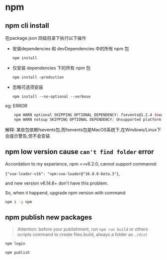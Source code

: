 # npm

## npm cli install
在package.json 同级目录下执行以下操作

- 安装dependencies 和 devDependencies 中的所有 npm 包

    `npm install`
- 仅安装 dependencies 下的所有 npm 包

    `npm install —production`

- 忽略可选项安装

    `npm install --no-optional --verbose`

eg: ERROR
```sh
    npm WARN optional SKIPPING OPTIONAL DEPENDENCY: fsevents@1.2.4 (node_modules\fsevents):
    npm WARN notsup SKIPPING OPTIONAL DEPENDENCY: Unsupported platform for fsevents@1.2.4: wanted {"os":"darwin","arch":"any"} (current: {"os":"win32","arch":"x64"})
```
解释: 某些包依赖fsevents包,而fsevents包是MacOS系统下,在Windows/Linux下会提示警告,但不会安装

## npm low version cause `can't find folder` error

Accordation to my experience, npm <=v6.2.0, cannot support commannd: 

`{"vue-loader-v16": "npm:vue-loader@^16.0.0-beta.3"}`,

and new version v6.14.8+ don't have this problem.

So, when it happend, upgrade npm version with command:

```sh
npm i -g npm
```

## npm publish new packages

> Attention: before your publishment, run `npm run build` or others scripts command to create files build, always a folder as `./dist` 

```sh
npm login

npm publish

```